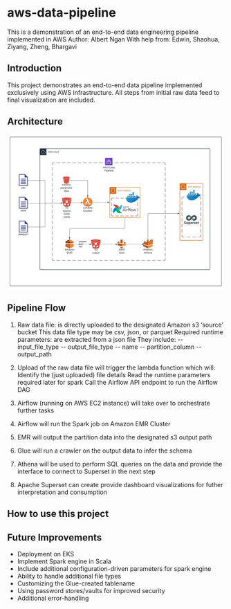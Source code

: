 # aws-data-pipeline
This is a demonstration of an end-to-end data engineering pipeline implemented in AWS
Author: Albert Ngan
With help from: Edwin, Shaohua, Ziyang, Zheng, Bhargavi

## Introduction
This project demonstrates an end-to-end data pipeline implemented exclusively using AWS infrastructure. All steps from initial raw data feed to final visualization are included. 

## Architecture
![pipeline](images/pipeline-diagram-v2.jpeg)

## Pipeline Flow
1.  Raw data file: is directly uploaded to the designated Amazon s3 ‘source’ bucket
    This data file type may be csv, json, or parquet
    Required runtime parameters: are extracted from a json file 
    They include:
    -- input_file_type
    -- output_file_type
    -- name
    -- partition_column
    -- output_path

2.  Upload of the raw data file will trigger the lambda function which will: 
    Identify the (just uploaded) file details 
    Read the runtime parameters required later for spark 
    Call the Airflow API endpoint to run the Airflow DAG
    
3.  Airflow (running on AWS EC2 instance) will take over to orchestrate further tasks

4.  Airflow will run the Spark job on Amazon EMR Cluster

5.  EMR will output the partition data into the designated s3 output path

6.  Glue will run a crawler on the output data to infer the schema

7.  Athena will be used to perform SQL queries on the data and provide the interface to connect to Superset in the next step

8.  Apache Superset can create provide dashboard visualizations for futher interpretation and consumption


## How to use this project



## Future Improvements
* Deployment on EKS
* Implement Spark engine in Scala
* Include additional configuration-driven parameters for spark engine
* Ability to handle additional file types
* Customizing the Glue-created tablename
* Using password stores/vaults for improved security
* Additional error-handling




